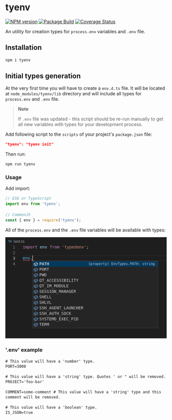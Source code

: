 # tyenv

[![NPM version][npm-img]][npm-url]
[![Package Build][build-img]][build-url]
[![Coverage Status][coverage-img]][coverage-url]

An utility for creation types for `process.env` variables and `.env` file.

## Installation

```bash
npm i tyenv
```

## Initial types generation

At the very first time you will have to create a `env.d.ts` file.
It will be located at `node_modules/tyenv/lib` directory
and will include all types for `process.env` and `.env` file.

> **Note**
>
> If `.env` file was updated - this script should be re-run manually
> to get all new variables with types for your development process.

Add following script to the `scripts` of your project's `package.json` file:

```json
"tyenv": "tyenv init"
```

Then run:

```bash
npm run tyenv
```

### Usage

Add import:

```ts
// ES6 or TypeScript
import env from 'tyenv';

// CommonJS
const { env } = require('tyenv');
```

All of the `process.env` and the `.env` file variables will be available with types:

<img src="https://github.com/andr-ii/tyenv/blob/master/assets/tyenv.png?raw=true"/>

### '.env' example

```env
# This value will have a 'number' type.
PORT=3000

# This value will have a 'string' type. Quotes ' or " will be removed.
PROJECT='foo-bar'

COMMENT=some-comment # This value will have a 'string' type and this comment will be removed.

# This value will have a 'boolean' type.
IS_JSON=true
```

[npm-img]: https://img.shields.io/npm/v/tyenv.svg?logo=npm
[npm-url]: https://www.npmjs.com/package/tyenv
[build-img]: https://github.com/andr-ii/tyenv/actions/workflows/build.yml/badge.svg
[build-url]: https://github.com/andr-ii/tyenv/actions/workflows/build.yml
[coverage-img]: https://img.shields.io/coverallsCoverage/github/andr-ii/tyenv?label=coverage&logo=jest
[coverage-url]: https://coveralls.io/github/andr-ii/tyenv?branch=master
